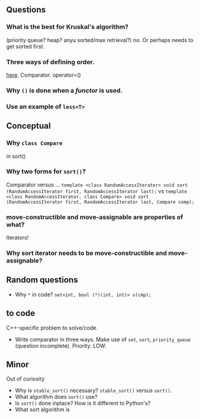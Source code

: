 ## Questions
### What is the best for Kruskal's algorithm?
(priority queue? heap? anyu sorted/max retrieval?) no. Or perhaps needs to get sorted first.

### Three ways of defining order.
[here](fusharblog.com/3-ways-to-define-comparison-functions-in-cpp/). Comparator. operator<()

### Why `()` is done when a *functor* is used.

### Use an example of `less<T>`

## Conceptual
### Why `class Compare`
in sort()
### Why two forms for `sort()`?
Comparator versus ...
`template <class RandomAccessIterator>
  void sort (RandomAccessIterator first, RandomAccessIterator last);`
vs
`template <class RandomAccessIterator, class Compare>
  void sort (RandomAccessIterator first, RandomAccessIterator last, Compare comp);`

### move-constructible and move-assignable are properties of what?
Iterators!
### Why sort iterator needs to be move-constructible and move-assignable?


## Random questions
* Why `*` in code? `set<int, bool (*)(int, int)> s(cmp);`

## to code
C++-specific problem to solve/code.
* Write comparator in three ways. Make use of `set`, `sort`, `priority_queue` (question incomplete). Priority: LOW.

## Minor
Out of curiosity
* Why is `stable_sort()` necessary?  `stable_sort()` versus `sort()`. 
* What algorithm does `sort()` use?
* Is `sort()` done inplace? How is it different to Python's?
* What sort algorithm is

